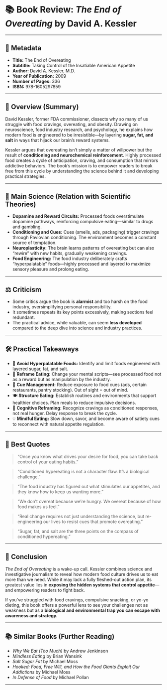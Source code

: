# 📚 Book Review: *The End of Overeating* by David A. Kessler  

---

## 🧾 Metadata  
- **Title:** The End of Overeating  
- **Subtitle:** Taking Control of the Insatiable American Appetite  
- **Author:** David A. Kessler, M.D.  
- **Year of Publication:** 2009  
- **Number of Pages:** 336  
- **ISBN:** 978-1605297859  

---

## 📖 Overview (Summary)  
David Kessler, former FDA commissioner, dissects why so many of us struggle with food cravings, overeating, and obesity. Drawing on neuroscience, food industry research, and psychology, he explains how modern food is engineered to be irresistible—by layering **sugar, fat, and salt** in ways that hijack our brain’s reward systems.  

Kessler argues that overeating isn’t simply a matter of willpower but the result of **conditioning and neurochemical reinforcement**. Highly processed food creates a cycle of anticipation, craving, and consumption that mirrors addictive behaviors. The book’s mission is to empower readers to break free from this cycle by understanding the science behind it and developing practical strategies.  

---

## 🔬 Main Science (Relation with Scientific Theories)  
- **Dopamine and Reward Circuits:** Processed foods overstimulate dopamine pathways, reinforcing compulsive eating—similar to drugs and gambling.  
- **Conditioning and Cues:** Cues (smells, ads, packaging) trigger cravings through Pavlovian conditioning. The environment becomes a constant source of temptation.  
- **Neuroplasticity:** The brain learns patterns of overeating but can also “rewire” with new habits, gradually weakening cravings.  
- **Food Engineering:** The food industry deliberately crafts “hyperpalatable” foods—highly processed and layered to maximize sensory pleasure and prolong eating.  

---

## ⚖️ Criticism  
- Some critics argue the book is **alarmist** and too harsh on the food industry, oversimplifying personal responsibility.  
- It sometimes repeats its key points excessively, making sections feel redundant.  
- The practical advice, while valuable, can seem **less developed** compared to the deep dive into science and industry practices.  

---

## 🛠️ Practical Takeaways  
- 🍭 **Avoid Hyperpalatable Foods:** Identify and limit foods engineered with layered sugar, fat, and salt.  
- 🧠 **Reframe Eating:** Change your mental scripts—see processed food not as a reward but as manipulation by the industry.  
- 🚫 **Cue Management:** Reduce exposure to food cues (ads, certain restaurants, pantry stocking). Out of sight = out of mind.  
- 🍽️ **Structure Eating:** Establish routines and environments that support healthier choices. Plan meals to reduce impulsive decisions.  
- 🔄 **Cognitive Reframing:** Recognize cravings as conditioned responses, not real hunger. Delay response to break the cycle.  
- 💡 **Mindful Eating:** Slow down, savor, and become aware of satiety cues to reconnect with natural appetite regulation.  

---

## 💬 Best Quotes  
> “Once you know what drives your desire for food, you can take back control of your eating habits.”  

> “Conditioned hypereating is not a character flaw. It’s a biological challenge.”  

> “The food industry has figured out what stimulates our appetites, and they know how to keep us wanting more.”  

> “We don’t overeat because we’re hungry. We overeat because of how food makes us feel.”  

> “Real change requires not just understanding the science, but re-engineering our lives to resist cues that promote overeating.”  

> “Sugar, fat, and salt are the three points on the compass of conditioned hypereating.”  

---

## 🏁 Conclusion  
*The End of Overeating* is a wake-up call. Kessler combines science and investigative journalism to reveal how modern food culture drives us to eat more than we need. While it may lack a fully fleshed-out action plan, its greatest value lies in **exposing the hidden systems that control appetite**—and empowering readers to fight back.  

If you’ve struggled with food cravings, compulsive snacking, or yo-yo dieting, this book offers a powerful lens to see your challenges not as weakness but as a **biological and environmental trap you can escape with awareness and strategy.**  

---

## 📚 Similar Books (Further Reading)  
- *Why We Eat (Too Much)* by Andrew Jenkinson  
- *Mindless Eating* by Brian Wansink  
- *Salt Sugar Fat* by Michael Moss  
- *Hooked: Food, Free Will, and How the Food Giants Exploit Our Addictions* by Michael Moss  
- *In Defense of Food* by Michael Pollan  

---